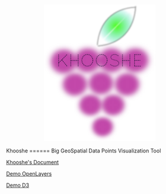 <p align="center">
  <img src="https://github.com/MBoustani/Khooshe/blob/master/logo.png"  width="300"/>
</p>
Khooshe
======
Big GeoSpatial Data Points Visualization Tool


[Khooshe's Document](https://github.com/MBoustani/Khooshe/wiki)

[Demo OpenLayers](http://smadha.github.io/khooshe_openlayers.html)

[Demo D3](http://mboustani.github.io/khooshe.html)
